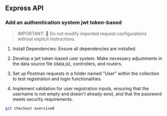 ## Express API

### Add an authentication system jwt token-based

> IMPORTANT: 🚫 Do not modify imported request configurations without explicit instructions.

1. Install Dependencies: Ensure all dependencies are installed.

2. Develop a jwt token-based user system. Make necessary adjustments in the data source file (data.js), controllers, and routers.

3. Set up Postman requests in a folder named "User" within the collection to test registration and login functionalities.

4. Implement validation for user registration inputs, ensuring that the username is not empty and doesn't already exist, and that the password meets security requirements.

```bash
git checkout exercise8
```
